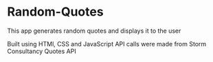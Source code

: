 # Random-Quotes
This app generates random quotes and displays it to the user

Built using HTMl, CSS and JavaScript
API calls were made from Storm Consultancy Quotes API

